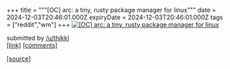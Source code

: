 +++
title = """[OC] arc: a tiny, rusty package manager for linux"""
date = 2024-12-03T20:46:01.000Z
expiryDate = 2024-12-03T20:46:01.000Z
tags = ["reddit","wm"]
+++
[![[OC] arc: a tiny, rusty package manager for linux](https://external-preview.redd.it/dWN3d3I5ZTY0cDRlMXnwfYVH6YBldjHfglsw4NyB4MXcUzDI6LcxFmHIahOA.png?width=640&crop=smart&auto=webp&s=3aa9403f29b6ff594a53c91459929bb311c97ddd "[OC] arc: a tiny, rusty package manager for linux")](https://www.reddit.com/r/unixporn/comments/1h5xovi/oc_arc_a_tiny_rusty_package_manager_for_linux/)

submitted by [/u/thikkl](https://www.reddit.com/user/thikkl)  
[\[link\]](https://v.redd.it/3q3mgzg64p4e1) [\[comments\]](https://www.reddit.com/r/unixporn/comments/1h5xovi/oc_arc_a_tiny_rusty_package_manager_for_linux/)

[[source]](https://www.reddit.com/r/unixporn/comments/1h5xovi/oc_arc_a_tiny_rusty_package_manager_for_linux/)

